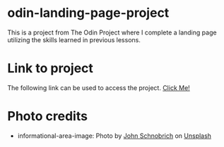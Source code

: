 # odin-landing-page-project
This is a project from The Odin Project where I complete a landing page utilizing the skills learned in previous lessons.

# Link to project
The following link can be used to access the project. <a href="https://hewittaj.github.io/odin-landing-page-project/"> Click Me!</a>

# Photo credits
- informational-area-image: Photo by <a href="https://unsplash.com/@johnschno?utm_source=unsplash&utm_medium=referral&utm_content=creditCopyText">John Schnobrich</a> on <a href="https://unsplash.com/s/photos/website-design?utm_source=unsplash&utm_medium=referral&utm_content=creditCopyText">Unsplash</a>
  
